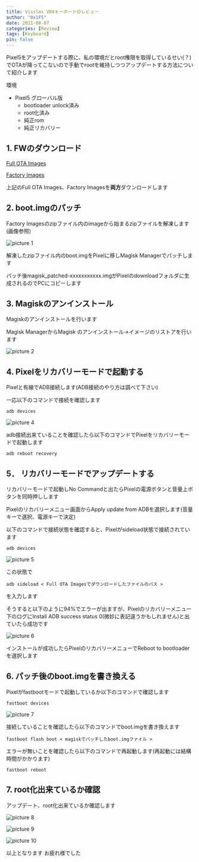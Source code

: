```yaml
---
title: Vissles V84キーボードのレビュー
author: "0x1F5"
date: 2021-08-07
categories: [Review]
tags: [Keyboard]
pin: false
---
```


Pixel5をアップデートする際に、私の環境だとroot権限を取得しているせい(？)でOTAが降ってこないので手動でrootを維持しつつアップデートする方法について紹介します

環境

- Pixel5 グローバル版
  - bootloader unlock済み
  - root化済み
  - 純正rom
  - 純正リカバリー

## 1. FWのダウンロード

[Full OTA Images](https://developers.google.com/android/ota)

[Factory Images](https://developers.google.com/android/images)

上記のFull OTA Images、Factory Imagesを**両方**ダウンロードします

## 2. boot.imgのパッチ

Factory Imagesのzipファイル内のimageから始まるzipファイルを解凍します(画像参照)

![picture 1](https://i.imgur.com/pe0h0IQ.png)

解凍したzipファイル内のboot.imgをPixelに移しMagisk Managerでパッチします

パッチ後magisk_patched-xxxxxxxxxxx.imgがPixelのdownloadフォルダに生成されるのでPCにコピーします

## 3. Magiskのアンインストール

Magiskのアンインストールを行います

Magisk ManagerからMagisk のアンインストール->イメージのリストアを行います

![picture 2](https://i.imgur.com/VqyKNgM.png)

## 4. Pixelをリカバリーモードで起動する

Pixelと有線でADB接続します(ADB接続のやり方は調べて下さい)

一応以下のコマンドで接続を確認します

```デバイス接続確認
adb devices
```

![picture 4](https://i.imgur.com/yRzOWXh.png)

adb接続出来ていることを確認したら以下のコマンドでPixelをリカバリーモードで起動します

```リカバリーモードで起動
adb reboot recovery
```

## 5． リカバリーモードでアップデートする

リカバリーモードで起動しNo Commandと出たらPixelの電源ボタンと音量上ボタンを同時押しします

Pixelのリカバリーメニュー画面からApply update from ADBを選択します(音量キーで選択、電源キーで決定)

以下のコマンドで接続状態を確認すると、Pixelがsideload状態で接続されています

```デバイス接続確認
adb devices
```

![picture 5](https://i.imgur.com/9KAS4N4.png)

この状態で

```sideload
adb sideload < Full OTA Imagesでダウンロードしたファイルのパス >
```

を入力します

そうすると以下のように94%でエラーが出ますが、Pixelのリカバリーメニュー下のログにInstall ADB success status 0(微妙に表記違うかもしれません)と出ていたら成功です

![picture 6](https://i.imgur.com/oI8ENGt.png)

インストールが成功したらPixelのリカバリーメニューでReboot to bootloaderを選択します

## 6. パッチ後のboot.imgを書き換える

Pixelがfastbootモードで起動しているか以下のコマンドで確認します

```デバイス接続確認
fastboot devices
```

![picture 7](https://i.imgur.com/K9YAW8V.png)

接続していることを確認したら以下のコマンドでboot.imgを書き換えます

```boot.img書き込み
fastboot flash boot < magiskでパッチしたboot.imgファイル >
```

エラーが無いことを確認したら以下のコマンドで再起動します(再起動には結構時間がかかります)

```再起動
fastboot reboot
```

## 7. root化出来ているか確認

アップデート、root化出来ているか確認します

![picture 8](https://i.imgur.com/t2jsUxr.png)

![picture 9](https://i.imgur.com/5D3dFPF.png)

![picture 10](https://i.imgur.com/HVEkdn6.png)

以上となります お疲れ様でした
